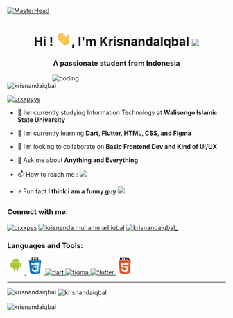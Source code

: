 [![MasterHead](https://1.bp.blogspot.com/-7A4WynwLsMw/XbBpCXG8fHI/AAAAAAAAMt4/uOa1bpLskYgrwGbllhSu2SDj_Mig8SXJQCLcBGAsYHQ/s1600/2000_600px.gif)](https://krisnandaiqbal.io)
<h1 align="center">Hi ! <img src="https://raw.githubusercontent.com/ABSphreak/ABSphreak/master/gifs/Hi.gif" width="35px" />, I'm KrisnandaIqbal <img src="https://c.tenor.com/eT_e-q0D5xoAAAAC/long-livethe-blob-sunglasses.gif" width="50px"  /> </h1>
<h3 align="center">A passionate student from Indonesia</h3>
<img align="right" alt="coding" width="400" src="https://cdn.dribbble.com/users/2789762/screenshots/8630894/media/583b209224b027954cb6e8b9901cb731.gif"

<p align="left"> <img src="https://komarev.com/ghpvc/?username=krisnandaiqbal&label=Profile%20views&color=0e75b6&style=flat" alt="krisnandaiqbal" /> </p>
<p align="left"> <a href="https://twitter.com/crxxpys" target="blank"><img src="https://img.shields.io/twitter/follow/crxxpyys?logo=twitter&style=for-the-badge" alt="crxxpyys" /></a> </p>

- 🔭 I’m currently studying Information Technology at **Walisongo Islamic State University**

- 🌱 I’m currently learning **Dart, Flutter, HTML, CSS, and Figma**

- 👯 I’m looking to collaborate on **Basic Frontend Dev and Kind of UI/UX**

- 💬 Ask me about **Anything and Everything**

- 📫 How to reach me : <a href="mailto:iqbal19250@gmail.com"><img src="https://img.shields.io/badge/-Gmail-c14438?style=flat-square&logo=Gmail&logoColor=white&link=mailto:iqbal19250@gmail.com"><a/>

- ⚡ Fun fact **I think i am a funny guy** <img src= "https://c.tenor.com/U9fgFrruh9wAAAAi/mikotill-smile.gif" width= "25px" />
  
<h3 align="left">Connect with me:</h3>
<p align="left">
<a href="https://twitter.com/crxxpyys" target="blank"><img align="center" src="https://raw.githubusercontent.com/rahuldkjain/github-profile-readme-generator/master/src/images/icons/Social/twitter.svg" alt="crxxpys" height="30" width="40" /></a>
<a href="https://fb.com/Krisnanda Muhammad Iqbal" target="blank"><img align="center" src="https://raw.githubusercontent.com/rahuldkjain/github-profile-readme-generator/master/src/images/icons/Social/facebook.svg" alt="krisnanda muhammad iqbal" height="30" width="40" /></a>
<a href="https://instagram.com/krisnandaiqbal_" target="blank"><img align="center" src="https://raw.githubusercontent.com/rahuldkjain/github-profile-readme-generator/master/src/images/icons/Social/instagram.svg" alt="krisnandaiqbal_" height="30" width="40" /></a>
</p>

<h3 align="left">Languages and Tools:</h3>
<p align="left"> <a href="https://developer.android.com" target="_blank" rel="noreferrer"> <img src="https://raw.githubusercontent.com/devicons/devicon/master/icons/android/android-original-wordmark.svg" alt="android" width="40" height="40"/> </a> <a href="https://www.w3schools.com/css/" target="_blank" rel="noreferrer"> <img src="https://raw.githubusercontent.com/devicons/devicon/master/icons/css3/css3-original-wordmark.svg" alt="css3" width="40" height="40"/> </a> <a href="https://dart.dev" target="_blank" rel="noreferrer"> <img src="https://www.vectorlogo.zone/logos/dartlang/dartlang-icon.svg" alt="dart" width="40" height="40"/> </a> <a href="https://www.figma.com/" target="_blank" rel="noreferrer"> <img src="https://www.vectorlogo.zone/logos/figma/figma-icon.svg" alt="figma" width="40" height="40"/> </a> <a href="https://flutter.dev" target="_blank" rel="noreferrer"> <img src="https://www.vectorlogo.zone/logos/flutterio/flutterio-icon.svg" alt="flutter" width="40" height="40"/> </a> <a href="https://www.w3.org/html/" target="_blank" rel="noreferrer"> <img src="https://raw.githubusercontent.com/devicons/devicon/master/icons/html5/html5-original-wordmark.svg" alt="html5" width="40" height="40"/> </a> </p>
  
<hr>
  
<p><img align="left" src="https://github-readme-stats.vercel.app/api/top-langs?username=krisnandaiqbal&show_icons=true&locale=en&layout=compact" alt="krisnandaiqbal" /></p>
  
<p>&nbsp;<img align="center" src="https://github-readme-stats.vercel.app/api?username=krisnandaiqbal&show_icons=true&locale=en" alt="krisnandaiqbal" /></p>

<p><img align="center" src="https://github-readme-streak-stats.herokuapp.com/?user=krisnandaiqbal&" alt="krisnandaiqbal" /></p>

